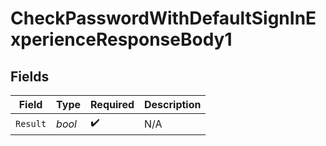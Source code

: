 # CheckPasswordWithDefaultSignInExperienceResponseBody1


## Fields

| Field              | Type               | Required           | Description        |
| ------------------ | ------------------ | ------------------ | ------------------ |
| `Result`           | *bool*             | :heavy_check_mark: | N/A                |